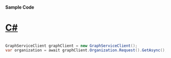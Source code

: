 #### Sample Code
# [C#](#tab/Csharp)

```C#

GraphServiceClient graphClient = new GraphServiceClient();
var organization = await graphClient.Organization.Request().GetAsync();

```